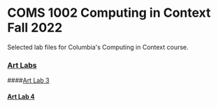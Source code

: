 # COMS 1002 Computing in Context Fall 2022
Selected lab files for Columbia's Computing in Context course. 

### [Art Labs](Art_Labs)  
####[Art Lab 3](Art_Labs/Lab3_Art/)
#### [Art Lab 4](Art_Labs/Lab4_Art/)  





